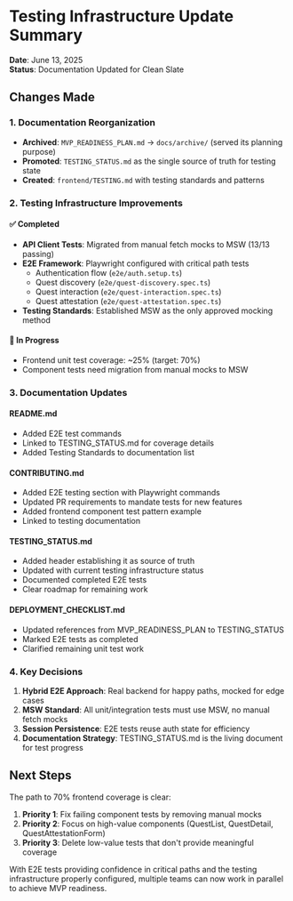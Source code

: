 # Testing Infrastructure Update Summary

**Date**: June 13, 2025  
**Status**: Documentation Updated for Clean Slate

## Changes Made

### 1. Documentation Reorganization
- **Archived**: `MVP_READINESS_PLAN.md` → `docs/archive/` (served its planning purpose)
- **Promoted**: `TESTING_STATUS.md` as the single source of truth for testing state
- **Created**: `frontend/TESTING.md` with testing standards and patterns

### 2. Testing Infrastructure Improvements

#### ✅ Completed
- **API Client Tests**: Migrated from manual fetch mocks to MSW (13/13 passing)
- **E2E Framework**: Playwright configured with critical path tests
  - Authentication flow (`e2e/auth.setup.ts`)
  - Quest discovery (`e2e/quest-discovery.spec.ts`)
  - Quest interaction (`e2e/quest-interaction.spec.ts`)
  - Quest attestation (`e2e/quest-attestation.spec.ts`)
- **Testing Standards**: Established MSW as the only approved mocking method

#### 🚧 In Progress
- Frontend unit test coverage: ~25% (target: 70%)
- Component tests need migration from manual mocks to MSW

### 3. Documentation Updates

#### README.md
- Added E2E test commands
- Linked to TESTING_STATUS.md for coverage details
- Added Testing Standards to documentation list

#### CONTRIBUTING.md
- Added E2E testing section with Playwright commands
- Updated PR requirements to mandate tests for new features
- Added frontend component test pattern example
- Linked to testing documentation

#### TESTING_STATUS.md
- Added header establishing it as source of truth
- Updated with current testing infrastructure status
- Documented completed E2E tests
- Clear roadmap for remaining work

#### DEPLOYMENT_CHECKLIST.md
- Updated references from MVP_READINESS_PLAN to TESTING_STATUS
- Marked E2E tests as completed
- Clarified remaining unit test work

### 4. Key Decisions

1. **Hybrid E2E Approach**: Real backend for happy paths, mocked for edge cases
2. **MSW Standard**: All unit/integration tests must use MSW, no manual fetch mocks
3. **Session Persistence**: E2E tests reuse auth state for efficiency
4. **Documentation Strategy**: TESTING_STATUS.md is the living document for test progress

## Next Steps

The path to 70% frontend coverage is clear:

1. **Priority 1**: Fix failing component tests by removing manual mocks
2. **Priority 2**: Focus on high-value components (QuestList, QuestDetail, QuestAttestationForm)
3. **Priority 3**: Delete low-value tests that don't provide meaningful coverage

With E2E tests providing confidence in critical paths and the testing infrastructure properly configured, multiple teams can now work in parallel to achieve MVP readiness.